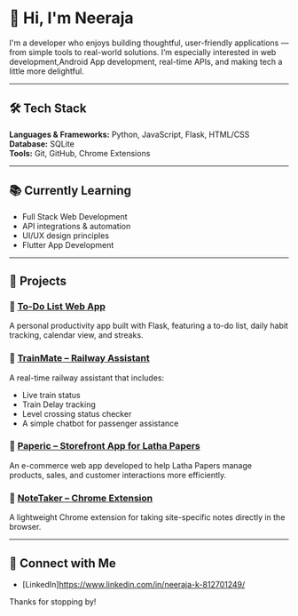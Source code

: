 # 👋 Hi, I'm Neeraja

I'm a developer who enjoys building thoughtful, user-friendly applications — from simple tools to real-world solutions. I’m especially interested in web development,Android App development, real-time APIs, and making tech a little more delightful.

---

## 🛠 Tech Stack  
**Languages & Frameworks:** Python, JavaScript, Flask, HTML/CSS  
**Database:** SQLite  
**Tools:** Git, GitHub, Chrome Extensions 

---

## 📚 Currently Learning  
- Full Stack Web Development  
- API integrations & automation  
- UI/UX design principles
- Flutter App Development

---

## 🚀 Projects  

### 🔹 [To-Do List Web App](https://github.com/Neeraja-K07/ToDoListWebsite)  
A personal productivity app built with Flask, featuring a to-do list, daily habit tracking, calendar view, and streaks.

### 🔹 [TrainMate – Railway Assistant](https://github.com/Neeraja-K07/TrainMate)  
A real-time railway assistant that includes:
- Live train status  
- Train Delay tracking  
- Level crossing status checker
- A simple chatbot for passenger assistance  

### 🔹 [Paperic – Storefront App for Latha Papers](https://github.com/Neeraja-K07/Paperic)  
An e-commerce web app developed to help Latha Papers manage products, sales, and customer interactions more efficiently.

### 🔹 [NoteTaker – Chrome Extension](https://github.com/Neeraja-K07/QuickNotesAnywhere)  
A lightweight Chrome extension for taking site-specific notes directly in the browser.

---

## 🤝 Connect with Me  
- [LinkedIn]https://www.linkedin.com/in/neeraja-k-812701249/ 

Thanks for stopping by!
